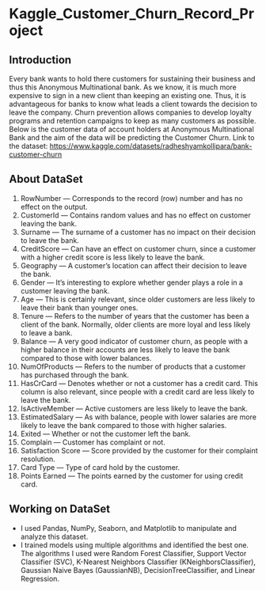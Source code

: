 # Kaggle_Customer_Churn_Record_Project

## Introduction
Every bank wants to hold there customers for sustaining their business and thus this Anonymous Multinational bank. As we know, it is much more expensive to sign in a new client than keeping an existing one. Thus, it is advantageous for banks to know what leads a client towards the decision to leave the company. Churn prevention allows companies to develop loyalty programs and retention campaigns to keep as many customers as possible. Below is the customer data of account holders at Anonymous Multinational Bank and the aim of the data will be predicting the Customer Churn.
Link to the dataset: https://www.kaggle.com/datasets/radheshyamkollipara/bank-customer-churn

## About DataSet
1. RowNumber — Corresponds to the record (row) number and has no effect on the output.
2. CustomerId — Contains random values and has no effect on customer leaving the bank.
3. Surname — The surname of a customer has no impact on their decision to leave the bank.
4. CreditScore — Can have an effect on customer churn, since a customer with a higher credit score is less likely to leave the bank.
5. Geography — A customer’s location can affect their decision to leave the bank.
6. Gender — It’s interesting to explore whether gender plays a role in a customer leaving the bank.
7. Age — This is certainly relevant, since older customers are less likely to leave their bank than younger ones.
8. Tenure — Refers to the number of years that the customer has been a client of the bank. Normally, older clients are more loyal and less likely to leave a bank.
9. Balance — A very good indicator of customer churn, as people with a higher balance in their accounts are less likely to leave the bank compared to those with lower balances.
10. NumOfProducts — Refers to the number of products that a customer has purchased through the bank.
11. HasCrCard — Denotes whether or not a customer has a credit card. This column is also relevant, since people with a credit card are less likely to leave the bank.
12. IsActiveMember — Active customers are less likely to leave the bank.
13. EstimatedSalary — As with balance, people with lower salaries are more likely to leave the bank compared to those with higher salaries.
14. Exited — Whether or not the customer left the bank.
15. Complain — Customer has complaint or not.
16. Satisfaction Score — Score provided by the customer for their complaint resolution.
17. Card Type — Type of card hold by the customer. 
18. Points Earned — The points earned by the customer for using credit card.

## Working on DataSet
- I used Pandas, NumPy, Seaborn, and Matplotlib to manipulate and analyze this dataset.
- I trained models using multiple algorithms and identified the best one. The algorithms I used were Random Forest Classifier, Support Vector Classifier (SVC), K-Nearest Neighbors Classifier (KNeighborsClassifier), Gaussian Naive Bayes (GaussianNB), DecisionTreeClassifier, and Linear Regression.

